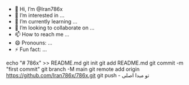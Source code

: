 - 👋 Hi, I’m @Iran786x
- 👀 I’m interested in ...
- 🌱 I’m currently learning ...
- 💞️ I’m looking to collaborate on ...
- 📫 How to reach me ...
- 😄 Pronouns: ...
- ⚡ Fun fact: ...

<!---
Iran786x/Iran786x is a ✨ special ✨ repository because its `README.md` (this file) appears on your GitHub profile.
You can click the Preview link to take a look at your changes.
--->
echo "# 786x" >> README.md 
git init 
git add README.md 
git commit -m "first commit" 
git branch -M main 
git remote add origin https://github.com/Iran786x/786x.git
 git push - تو مبدا اصلی
